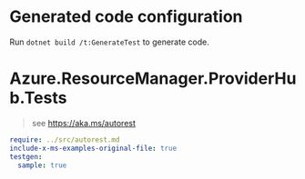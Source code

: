 # Generated code configuration

Run `dotnet build /t:GenerateTest` to generate code.

# Azure.ResourceManager.ProviderHub.Tests

> see https://aka.ms/autorest
``` yaml
require: ../src/autorest.md
include-x-ms-examples-original-file: true
testgen:
  sample: true
```